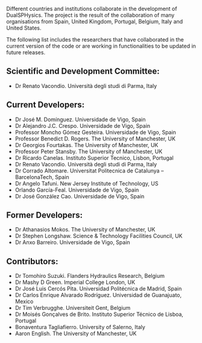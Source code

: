 Different countries and institutions collaborate in the development of DualSPHysics. The project is the result of the collaboration of many organisations from Spain, United Kingdom, Portugal, Belgium, Italy and United States.

The following list includes the researchers that have collaborated in the current version
of the code or are working in functionalities to be updated in future releases.

## Scientific and Development Committee:
* Dr Renato Vacondio. Università degli studi di Parma, Italy

## Current Developers:
* Dr José M. Domínguez. Universidade de Vigo, Spain
* Dr Alejandro J.C. Crespo. Universidade de Vigo, Spain
* Professor Moncho Gómez Gesteira. Universidade de Vigo, Spain
* Professor Benedict D. Rogers. The University of Manchester, UK
* Dr Georgios Fourtakas. The University of Manchester, UK
* Professor Peter Stansby. The University of Manchester, UK
* Dr Ricardo Canelas. Instituto Superior Tecnico, Lisbon, Portugal
* Dr Renato Vacondio. Università degli studi di Parma, Italy
* Dr Corrado Altomare. Universitat Politecnica de Catalunya – BarcelonaTech, Spain
* Dr Angelo Tafuni. New Jersey Institute of Technology, US
* Orlando García-Feal. Universidade de Vigo, Spain
* Dr José González Cao. Universidade de Vigo, Spain

## Former Developers:
* Dr Athanasios Mokos. The University of Manchester, UK
* Dr Stephen Longshaw. Science & Technology Facilities Council, UK
* Dr Anxo Barreiro. Universidade de Vigo, Spain

## Contributors:
* Dr Tomohiro Suzuki. Flanders Hydraulics Research, Belgium
* Dr Mashy D Green. Imperial College London, UK
* Dr José Luis Cercós Pita. Universidad Politécnica de Madrid, Spain
* Dr Carlos Enrique Alvarado Rodríguez. Universidad de Guanajuato, Mexico
* Dr Tim Verbrugghe. Universiteit Gent, Belgium
* Dr Moisés Gonçalves de Brito. Instituto Superior Técnico de Lisboa, Portugal
* Bonaventura Tagliafierro. University of Salerno, Italy
* Aaron English. The University of Manchester, UK
